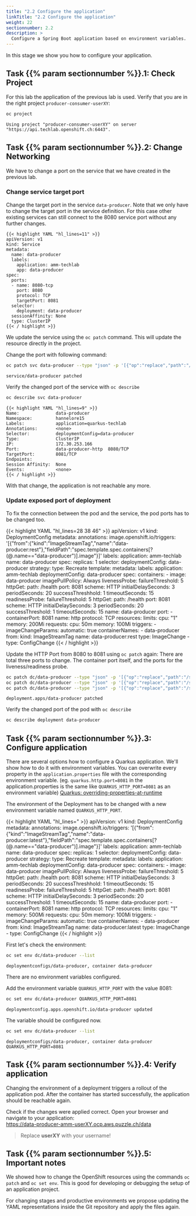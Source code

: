 ```yaml
---
title: "2.2 Configure the application"
linkTitle: "2.2 Configure the application"
weight: 22
sectionnumber: 2.2
description: >
  Configure a Spring Boot application based on environment variables.
---
```


In this stage we show you how to configure your application.


## Task {{% param sectionnumber %}}.1: Check Project

For this lab the application of the previous lab is used.
Verify that you are in the right project `producer-consumer-userXY`:

```bash
oc project
```

```
Using project "producer-consumer-userXY" on server "https://api.techlab.openshift.ch:6443".
```


## Task {{% param sectionnumber %}}.2: Change Networking

We have to change a port on the service that we have created in the previous lab.


### Change service target port

Change the target port in the service `data-producer`. Note that we only have to change the target port in the service definition. For this case other existing services can still connect to the 8080 service port without any further changes.

```
{{< highlight YAML "hl_lines=11" >}}
apiVersion: v1
kind: Service
metadata:
  name: data-producer
  labels:
    application: amm-techlab
    app: data-producer
spec:
  ports:
  - name: 8080-tcp
    port: 8080
    protocol: TCP
    targetPort: 8081
  selector:
    deployment: data-producer
  sessionAffinity: None
  type: ClusterIP
{{< / highlight >}}
```

We update the service using the `oc patch` command. This will update the resource directly in the project.

Change the port with following command:

```BASH
oc patch svc data-producer --type "json" -p '[{"op":"replace","path":"/spec/ports/0/targetPort","value":8081}]'
```

```
service/data-producer patched
```

Verify the changed port of the service with `oc describe`


```BASH
oc describe svc data-producer
```

```
{{< highlight YAML "hl_lines=9" >}}
Name:              data-producer
Namespace:         hannelore15
Labels:            application=quarkus-techlab
Annotations:       <none>
Selector:          deploymentConfig=data-producer
Type:              ClusterIP
IP:                172.30.253.166
Port:              data-producer-http  8080/TCP
TargetPort:        8081/TCP
Endpoints:
Session Affinity:  None
Events:            <none>
{{< / highlight >}}
```

With that change, the application is not reachable any more.


### Update exposed port of deployment

To fix the connection between the pod and the service, the pod ports has to be changed too.

{{< highlight YAML "hl_lines=28 38 46" >}}
apiVersion: v1
kind: DeploymentConfig
metadata:
  annotations:
    image.openshift.io/triggers: '[{"from":{"kind":"ImageStreamTag","name":"data-producer:rest"},"fieldPath":"spec.template.spec.containers[?(@.name==\"data-producer\")].image"}]'
  labels:
    application: amm-techlab
  name: data-producer
spec:
  replicas: 1
  selector:
    deploymentConfig: data-producer
  strategy:
    type: Recreate
  template:
    metadata:
      labels:
        application: amm-techlab
        deploymentConfig: data-producer
    spec:
      containers:
        - image: data-producer
          imagePullPolicy: Always
          livenessProbe:
            failureThreshold: 5
            httpGet:
              path: /health
              port: 8081
              scheme: HTTP
            initialDelaySeconds: 3
            periodSeconds: 20
            successThreshhold: 1
            timeoutSeconds: 15
          readinessProbe:
            failureThreshold: 5
            httpGet:
              path: /health
              port: 8081
              scheme: HTTP
            initialDelaySeconds: 3
            periodSeconds: 20
            successThreshold: 1
            timeoutSeconds: 15
          name: data-producer
          port:
            - containerPort: 8081
              name: http
              protocol: TCP
          resources:
            limits:
              cpu: "1"
              memory: 200Mi
            requests:
              cpu: 50m
              memory: 100Mi
  triggers:
    - imageChangeParams:
        automatic: true
        containerNames:
          - data-producer
        from:
          kind: ImageStreamTag
          name: data-producer:rest
      type: ImageChange
    - type: ConfigChange
{{< / highlight >}}


Update the HTTP Port from 8080 to 8081 using `oc patch` again:
There are total three ports to change. The container port itself, and the ports for the liveness/readiness probe.

```BASH
oc patch dc/data-producer --type "json" -p '[{"op":"replace","path":"/spec/template/spec/containers/0/ports/0/containerPort","value":8081}]'
oc patch dc/data-producer --type "json" -p '[{"op":"replace","path":"/spec/template/spec/containers/0/livenessProbe/httpGet/port","value":8081}]'
oc patch dc/data-producer --type "json" -p '[{"op":"replace","path":"/spec/template/spec/containers/0/readinessProbe/httpGet/port","value":8081}]'
```

```
deployment.apps/data-producer patched
```

Verify the changed port of the pod with `oc describe`


```BASH
oc describe deployment data-producer
```


## Task {{% param sectionnumber %}}.3: Configure application

There are several options how to configure a Quarkus application. We'll show how to do it with environment variables. You can overwrite every property in the `application.properties` file with the corresponding environment variable. (eg. `quarkus.http.port=8081` in the application.properties is the same like `QUARKUS_HTTP_PORT=8081` as an environment variable) [Quarkus: overriding-properties-at-runtime](https://quarkus.io/guides/config#overriding-properties-at-runtime)

The environment of the Deployment has to be changed with a new environment variable named `QUARKUS_HTTP_PORT`.

{{< highlight YAML "hl_lines=" >}}
apiVersion: v1
kind: DeploymentConfig
metadata:
  annotations:
    image.openshift.io/triggers: '[{"from":{"kind":"ImageStreamTag","name":"data-producer:latest"},"fieldPath":"spec.template.spec.containers[?(@.name==\"data-producer\")].image"}]'
  labels:
    application: amm-techlab
  name: data-producer
spec:
  replicas: 1
  selector:
    deploymentConfig: data-producer
  strategy:
    type: Recreate
  template:
    metadata:
      labels:
        application: amm-techlab
        deploymentConfig: data-producer
    spec:
      containers:
        - image: data-producer
          imagePullPolicy: Always
          livenessProbe:
            failureThreshold: 5
            httpGet:
              path: /health
              port: 8081
              scheme: HTTP
            initialDelaySeconds: 3
            periodSeconds: 20
            successThreshhold: 1
            timeoutSeconds: 15
          readinessProbe:
            failureThreshold: 5
            httpGet:
              path: /health
              port: 8081
              scheme: HTTP
            initialDelaySeconds: 3
            periodSeconds: 20
            successThreshold: 1
            timeoutSeconds: 15
          name: data-producer
          port:
            - containerPort: 8081
              name: http
              protocol: TCP
          resources:
            limits:
              cpu: "1"
              memory: 500Mi
            requests:
              cpu: 50m
              memory: 100Mi
  triggers:
    - imageChangeParams:
        automatic: true
        containerNames:
          - data-producer
        from:
          kind: ImageStreamTag
          name: data-producer:latest
      type: ImageChange
    - type: ConfigChange
{{< / highlight >}}

First let's check the environment:

```BASH
oc set env dc/data-producer --list
```

```
deploymentconfigs/data-producer, container data-producer
```

There are no environment variables configured.

Add the environment variable `QUARKUS_HTTP_PORT` with the value 8081:

```BASH
oc set env dc/data-producer QUARKUS_HTTP_PORT=8081
```

```
deploymentconfig.apps.openshift.io/data-producer updated
```

The variable should be configured now.

```BASH
oc set env dc/data-producer --list
```

```
deploymentconfigs/data-producer, container data-producer
QUARKUS_HTTP_PORT=8081
```


## Task {{% param sectionnumber %}}.4: Verify application

Changing the environment of a deployment triggers a rollout of the application pod.
After the container has started successfully, the application should be reachable again.

Check if the changes were applied correct. Open your browser and navigate to your application:  
<https://data-producer-amm-userXY.ocp.aws.puzzle.ch/data>
> Replace **userXY** with your username!


## Task {{% param sectionnumber %}}.5: Important notes

We showed how to change the OpenShift resources using the commands `oc patch` and `oc set env`.
This is good for developing or debugging the setup of an application project.

For changing stages and productive environments we propose updating the YAML representations inside the Git repository and apply the files again.
